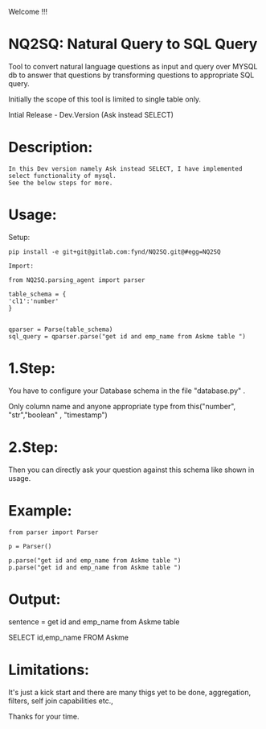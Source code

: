 Welcome !!!

NQ2SQ: Natural Query to SQL Query
=======

Tool to convert natural language questions as input and query over MYSQL db to 
answer that questions by transforming questions to appropriate SQL query. 

Initially the scope of this tool is limited to single table only.


Intial Release - Dev.Version (Ask instead SELECT)

Description:
============
    In this Dev version namely Ask instead SELECT, I have implemented select functionality of mysql.
    See the below steps for more.
         
Usage:
=======
Setup: 
```
pip install -e git+git@gitlab.com:fynd/NQ2SQ.git@#egg=NQ2SQ

Import:

from NQ2SQ.parsing_agent import parser

table_schema = {
'cl1':'number'
}


qparser = Parse(table_schema)
sql_query = qparser.parse("get id and emp_name from Askme table ")

```


1.Step:
=======
You have to configure your Database schema in the file 
"database.py" . 

Only column name and anyone appropriate type from this("number", "str","boolean" , "timestamp")


2.Step:
===========
Then you can directly ask your question against this schema like shown in usage.


Example:
========
```
from parser import Parser

p = Parser()

p.parse("get id and emp_name from Askme table ")
p.parse("get id and emp_name from Askme table ")
```


Output:
=======

sentence = get id and emp_name from Askme table  

SELECT id,emp_name FROM Askme 


Limitations:
=============
It's just a kick start and there are many thigs yet to be done,
aggregation, filters, self join capabilities etc., 

Thanks for your time.
